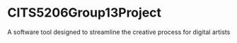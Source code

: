 # CITS5206Group13Project
A software tool designed to streamline the creative process for digital artists
